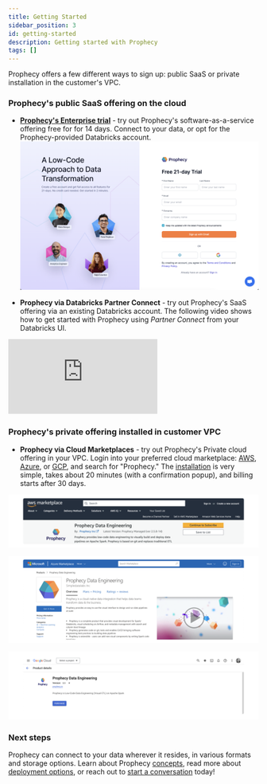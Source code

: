 ```yaml
---
title: Getting Started
sidebar_position: 3
id: getting-started
description: Getting started with Prophecy
tags: []
---
```


Prophecy offers a few different ways to sign up: public SaaS or private installation in the customer's VPC.

### Prophecy's public SaaS offering on the cloud

- [**Prophecy's Enterprise trial**](https://app.prophecy.io/metadata/auth/signup) - try out Prophecy's software-as-a-service offering free for for 14 days. Connect to your data, or opt for the Prophecy-provided Databricks account.
  [![Signup](./img/Signup.png)](https://app.prophecy.io/metadata/auth/signup)

- **Prophecy via Databricks Partner Connect** - try out Prophecy's SaaS offering via an existing Databricks account. The following video shows how to get started with Prophecy using _Partner Connect_ from your Databricks UI.

<div class="video-container">
<iframe src="https://www.youtube.com/embed/mh-6lpYJcqs" title="YouTube video player" frameborder="0" allow="accelerometer; autoplay; clipboard-write; encrypted-media; gyroscope; picture-in-picture" allowfullscreen></iframe>
</div>

### Prophecy's private offering installed in customer VPC

- **Prophecy via Cloud Marketplaces** - try out Prophecy's Private cloud offering in your VPC. Login into your preferred cloud marketplace: [AWS](https://aws.amazon.com/marketplace/pp/prodview-gh3pyflmu7mlu?sr=0-1&ref_=beagle&applicationId=AWSMPContessa#external-reviews), [Azure](https://azuremarketplace.microsoft.com/en-us/marketplace/apps/simpledatalabsinc1635791235920.prophecy-data-engineering), or [GCP](https://console.cloud.google.com/marketplace/product/prophecy-on-gcp-public/prophecy-data-engineering), and search for "Prophecy." The [installation](/docs/architecture/deployment/deployment.md) is very simple, takes about 20 minutes (with a confirmation popup), and billing starts after 30 days.

[![AWS](./img/AWS.png)](https://aws.amazon.com/marketplace/pp/prodview-gh3pyflmu7mlu?sr=0-1&ref_=beagle&applicationId=AWSMPContessa#external-reviews)

[![Azure](./img/Azure.png)](https://azuremarketplace.microsoft.com/en-us/marketplace/apps/simpledatalabsinc1635791235920.prophecy-data-engineering)

[![GCP](./img/GCP.png)](https://console.cloud.google.com/marketplace/product/prophecy-on-gcp-public/prophecy-data-engineering)

### Next steps

Prophecy can connect to your data wherever it resides, in various formats and storage options. Learn about Prophecy [concepts](/docs/concepts/concepts.md), read more about [deployment options](/docs/architecture/deployment/deployment.md), or reach out to [start a conversation](./getting-help.md) today!
